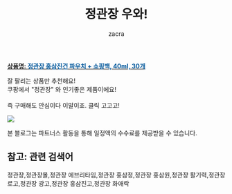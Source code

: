 ﻿---
layout: post
title:  "정관장 우와!"
author: zacra
categories: [ 아이템 ]
tags: [정관장,정관장몰,정관장 에브리타임,정관장 홍삼정,정관장 홍삼원,정관장 활기력,정관장 로고,정관장 광고,정관장 홍삼진고,정관장 화애락]
image: https://static.coupangcdn.com/image/retail/images/2020/09/18/14/2/30497b60-3054-47a8-869c-9ad8cbe1efb2.jpg 
description: "쿠팡에서 정관장 관련 상품으로 가장 잘팔리는 제품 중 하나라는 사실!!."
rating: 4.5
---

<a href="https://link.coupang.com/re/AFFSDP?lptag=AF8407795&pageKey=2128552088&itemId=3612757646&vendorItemId=71598400845&traceid=V0-153-f6890b26984a2bff"><b>상품명: <font color='#01579B'>정관장 홍삼진건 파우치 + 쇼핑백, 40ml, 30개</font></b></a>

잘 팔리는 상품만 추천해요!<br/>
쿠팡에서 "정관장" 와 인기좋은 제품이에요!<br/><br/>
즉 구매해도 안심이다 이말이죠. 클릭 고고고! <br/>



<a href="https://link.coupang.com/re/AFFSDP?lptag=AF8407795&pageKey=2128552088&itemId=3612757646&vendorItemId=71598400845&traceid=V0-153-f6890b26984a2bff"><img src="https://thumbnail7.coupangcdn.com/thumbnails/remote/q89/image/retail/images/2020/09/18/14/0/9b29ec3d-4ba5-48f0-898d-fb4d8bbb5ef5.jpg"></a> 

본 블로그는 파트너스 활동을 통해 일정액의 수수료를 제공받을 수 있습니다.

## 참고: 관련 검색어    
정관장,정관장몰,정관장 에브리타임,정관장 홍삼정,정관장 홍삼원,정관장 활기력,정관장 로고,정관장 광고,정관장 홍삼진고,정관장 화애락